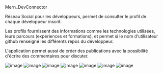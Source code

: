 Mern_DevConnector

Réseau Social pour les développeurs, permet de consulter le profil de chaque développeur inscrit.

Les profils fournissent des informations comme les technologies utilisées, leurs parcours (expériences et formations), et permet si le nom d'utilisateur github renseigné les différents repos du développeur.

L'application permet aussi de créer des publications avec la possibilité d'écrire des commentaires pour discuter.

![image](https://user-images.githubusercontent.com/56023123/150689928-877763d5-a003-4e38-97a2-dc717a6bf871.png)
![image](https://user-images.githubusercontent.com/56023123/150689943-da138753-b466-4b8f-809f-d54e70557933.png)
![image](https://user-images.githubusercontent.com/56023123/150689966-7ff1bf04-a364-4ce2-bb0c-f4ab25cb9966.png)
![image](https://user-images.githubusercontent.com/56023123/150689982-e8ff1dc6-5b39-4241-9fba-2fb25a3b07b7.png)
![image](https://user-images.githubusercontent.com/56023123/150689989-ce87d2ed-9417-4552-b97d-9f2b17f77b62.png)
![image](https://user-images.githubusercontent.com/56023123/150690001-b67c5a73-7d3a-4d8d-b987-26101b631b2f.png)
![image](https://user-images.githubusercontent.com/56023123/150690032-66ea2911-339c-46fe-b650-ef133debef72.png)
